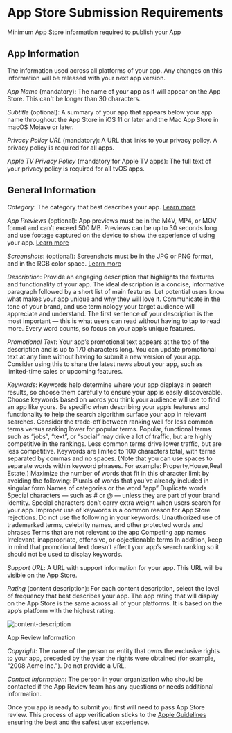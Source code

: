 # App Store Submission Requirements
Minimum App Store information required to publish your App

## App Information

The information used across all platforms of your app. Any changes on this information will be released with your next app version.

*App Name* (mandatory): The name of your app as it will appear on the App Store. This can't be longer than 30 characters.

*Subtitle* (optional): A summary of your app that appears below your app name throughout the App Store in iOS 11 or later and the Mac App Store in macOS Mojave or later. 

*Privacy Policy URL* (mandatory): A URL that links to your privacy policy. A privacy policy is required for all apps.

*Apple TV Privacy Policy* (mandatory for Apple TV apps): The full text of your privacy policy is required for all tvOS apps.


## General Information

*Category*: The category that best describes your app. [Learn more](https://developer.apple.com/app-store/categories/)

*App Previews* (optional): App previews must be in the M4V, MP4, or MOV format and can’t exceed 500 MB. Previews can be up to 30 seconds long and use footage captured on the device to show the experience of using your app. [Learn more](https://developer.apple.com/app-store/app-previews/)

*Screenshots*: (optional): Screenshots must be in the JPG or PNG format, and in the RGB color space.  [Learn more](https://help.apple.com/app-store-connect/#/devd274dd925)

*Description*: Provide an engaging description that highlights the features and functionality of your app. The ideal description is a concise, informative paragraph followed by a short list of main features. Let potential users know what makes your app unique and why they will love it. Communicate in the tone of your brand, and use terminology your target audience will appreciate and understand. The first sentence of your description is the most important — this is what users can read without having to tap to read more. Every word counts, so focus on your app’s unique features.

*Promotional Text*: Your app’s promotional text appears at the top of the description and is up to 170 characters long. You can update promotional text at any time without having to submit a new version of your app. Consider using this to share the latest news about your app, such as limited-time sales or upcoming features.

*Keywords*: Keywords help determine where your app displays in search results, so choose them carefully to ensure your app is easily discoverable. Choose keywords based on words you think your audience will use to find an app like yours. Be specific when describing your app’s features and functionality to help the search algorithm surface your app in relevant searches. Consider the trade-off between ranking well for less common terms versus ranking lower for popular terms. Popular, functional terms such as “jobs”, “text”, or “social” may drive a lot of traffic, but are highly competitive in the rankings. Less common terms drive lower traffic, but are less competitive.
Keywords are limited to 100 characters total, with terms separated by commas and no spaces. (Note that you can use spaces to separate words within keyword phrases. For example: Property,House,Real Estate.) Maximize the number of words that fit in this character limit by avoiding the following:
Plurals of words that you’ve already included in singular form
Names of categories or the word “app”
Duplicate words
Special characters — such as # or @ — unless they are part of your brand identity. Special characters don’t carry extra weight when users search for your app.
Improper use of keywords is a common reason for App Store rejections. Do not use the following in your keywords:
Unauthorized use of trademarked terms, celebrity names, and other protected words and phrases
Terms that are not relevant to the app
Competing app names
Irrelevant, inappropriate, offensive, or objectionable terms
In addition, keep in mind that promotional text doesn’t affect your app’s search ranking so it should not be used to display keywords.


*Support URL*: A URL with support information for your app. This URL will be visible on the App Store.

*Rating* (content description): For each content description, select the level of frequency that best describes your app. The app rating that will display on the App Store is the same across all of your platforms. It is based on the app’s platform with the highest rating. 

![content-description](images/images/content-description.png)

App Review Information

*Copyright*: The name of the person or entity that owns the exclusive rights to your app, preceded by the year the rights were obtained (for example, "2008 Acme Inc."). Do not provide a URL.

*Contact Information*: The person in your organization who should be contacted if the App Review team has any questions or needs additional information.

Once you app is ready to submit you first will need to pass App Store review. This process of app verification sticks to the [Apple Guidelines](https://developer.apple.com/app-store/review/guidelines/) ensuring the best and the safest user experience.


